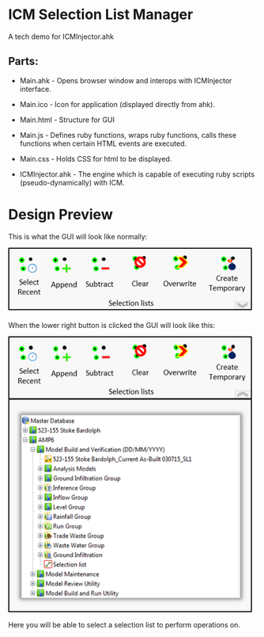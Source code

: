 # ICM Selection List Manager

A tech demo for ICMInjector.ahk

## Parts:

* Main.ahk        - Opens browser window and interops with ICMInjector interface.
* Main.ico        - Icon for application (displayed directly from ahk).
* Main.html       - Structure for GUI
* Main.js         - Defines ruby functions, wraps ruby functions, calls these functions when certain HTML events are executed.
* Main.css        - Holds CSS for html to be displayed.

* ICMInjector.ahk - The engine which is capable of executing ruby scripts (pseudo-dynamically) with ICM.

# Design Preview

This is what the GUI will look like normally:

![closed](\Docs\Closed.png)

When the lower right button is clicked the GUI will look like this:

![open](\Docs\Open.png)

Here you will be able to select a selection list to perform operations on.

